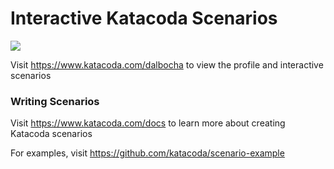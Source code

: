 # Interactive Katacoda Scenarios

[![](http://shields.katacoda.com/katacoda/dalbocha/count.svg)](https://www.katacoda.com/dalbocha "Get your profile on Katacoda.com")

Visit https://www.katacoda.com/dalbocha to view the profile and interactive scenarios

### Writing Scenarios
Visit https://www.katacoda.com/docs to learn more about creating Katacoda scenarios

For examples, visit https://github.com/katacoda/scenario-example
